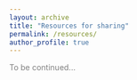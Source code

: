 ```yaml
---
layout: archive
title: "Resources for sharing"
permalink: /resources/
author_profile: true
---
```


<span style="color:gray">To be continued...</span>

